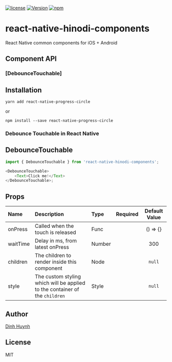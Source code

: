 [![license](https://img.shields.io/github/license/mashape/apistatus.svg)]()
[![Version](https://img.shields.io/npm/v/react-native-hinodi-components.svg)](https://www.npmjs.com/package/react-native-hinodi-components)
[![npm](https://img.shields.io/npm/dt/react-native-hinodi-components.svg)](https://www.npmjs.com/package/react-native-hinodi-components)

# react-native-hinodi-components

React Native common components for iOS + Android

## Component API

### [DebounceTouchable]

## Installation

`yarn add react-native-progress-circle`

or

`npm install --save react-native-progress-circle`

### Debounce Touchable in React Native

## DebounceTouchable

```js
import { DebounceTouchable } from 'react-native-hinodi-components';

<DebounceTouchable>
    <Text>Click me!</Text>
</DebounceTouchable>;
```

## Props

| Name     | Description                                                                 | Type   | Required | Default Value |
| :------- | :-------------------------------------------------------------------------- | :----- | :------: | :-----------: |
| onPress  | Called when the touch is released                                           | Func   |          |   () => {}    |
| waitTime | Delay in ms, from latest onPress                                            | Number |          |      300      |
| children | The children to render inside this component                                | Node   |          |    `null`     |
| style    | The custom styling which will be applied to the container of the `children` | Style  |          |    `null`     |

## Author

[Dinh Huynh](https://www.facebook.com/hinodi1998)

## License

MIT
